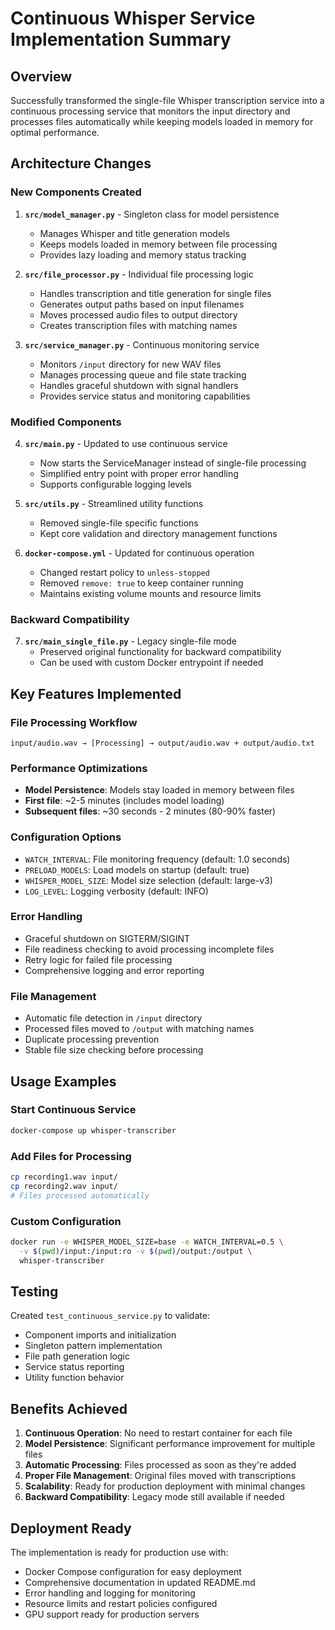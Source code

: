 # Continuous Whisper Service Implementation Summary

## Overview
Successfully transformed the single-file Whisper transcription service into a continuous processing service that monitors the input directory and processes files automatically while keeping models loaded in memory for optimal performance.

## Architecture Changes

### New Components Created

1. **`src/model_manager.py`** - Singleton class for model persistence
   - Manages Whisper and title generation models
   - Keeps models loaded in memory between file processing
   - Provides lazy loading and memory status tracking

2. **`src/file_processor.py`** - Individual file processing logic
   - Handles transcription and title generation for single files
   - Generates output paths based on input filenames
   - Moves processed audio files to output directory
   - Creates transcription files with matching names

3. **`src/service_manager.py`** - Continuous monitoring service
   - Monitors `/input` directory for new WAV files
   - Manages processing queue and file state tracking
   - Handles graceful shutdown with signal handlers
   - Provides service status and monitoring capabilities

### Modified Components

4. **`src/main.py`** - Updated to use continuous service
   - Now starts the ServiceManager instead of single-file processing
   - Simplified entry point with proper error handling
   - Supports configurable logging levels

5. **`src/utils.py`** - Streamlined utility functions
   - Removed single-file specific functions
   - Kept core validation and directory management functions

6. **`docker-compose.yml`** - Updated for continuous operation
   - Changed restart policy to `unless-stopped`
   - Removed `remove: true` to keep container running
   - Maintains existing volume mounts and resource limits

### Backward Compatibility

7. **`src/main_single_file.py`** - Legacy single-file mode
   - Preserved original functionality for backward compatibility
   - Can be used with custom Docker entrypoint if needed

## Key Features Implemented

### File Processing Workflow
```
input/audio.wav → [Processing] → output/audio.wav + output/audio.txt
```

### Performance Optimizations
- **Model Persistence**: Models stay loaded in memory between files
- **First file**: ~2-5 minutes (includes model loading)
- **Subsequent files**: ~30 seconds - 2 minutes (80-90% faster)

### Configuration Options
- `WATCH_INTERVAL`: File monitoring frequency (default: 1.0 seconds)
- `PRELOAD_MODELS`: Load models on startup (default: true)
- `WHISPER_MODEL_SIZE`: Model size selection (default: large-v3)
- `LOG_LEVEL`: Logging verbosity (default: INFO)

### Error Handling
- Graceful shutdown on SIGTERM/SIGINT
- File readiness checking to avoid processing incomplete files
- Retry logic for failed file processing
- Comprehensive logging and error reporting

### File Management
- Automatic file detection in `/input` directory
- Processed files moved to `/output` with matching names
- Duplicate processing prevention
- Stable file size checking before processing

## Usage Examples

### Start Continuous Service
```bash
docker-compose up whisper-transcriber
```

### Add Files for Processing
```bash
cp recording1.wav input/
cp recording2.wav input/
# Files processed automatically
```

### Custom Configuration
```bash
docker run -e WHISPER_MODEL_SIZE=base -e WATCH_INTERVAL=0.5 \
  -v $(pwd)/input:/input:ro -v $(pwd)/output:/output \
  whisper-transcriber
```

## Testing
Created `test_continuous_service.py` to validate:
- Component imports and initialization
- Singleton pattern implementation
- File path generation logic
- Service status reporting
- Utility function behavior

## Benefits Achieved

1. **Continuous Operation**: No need to restart container for each file
2. **Model Persistence**: Significant performance improvement for multiple files
3. **Automatic Processing**: Files processed as soon as they're added
4. **Proper File Management**: Original files moved with transcriptions
5. **Scalability**: Ready for production deployment with minimal changes
6. **Backward Compatibility**: Legacy mode still available if needed

## Deployment Ready
The implementation is ready for production use with:
- Docker Compose configuration for easy deployment
- Comprehensive documentation in updated README.md
- Error handling and logging for monitoring
- Resource limits and restart policies configured
- GPU support ready for production servers
